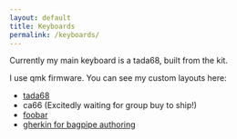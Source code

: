 ```yaml
---
layout: default
title: Keyboards
permalink: /keyboards/
---
```


Currently my main keyboard is a tada68, built from the kit.

I use qmk firmware. You can see my custom layouts here:
* [tada68](https://github.com/pwxn/qmk_firmware/blob/master/keyboards/tada68/keymaps/paulLayout/keymap.c)
* ca66 (Excitedly waiting for group buy to ship!)
* [foobar](https://github.com/pwxn/qmk_firmware/blob/master/keyboards/foobarMacro/keymaps/default/keymap.c)
* [gherkin for bagpipe authoring](https://github.com/pwxn/qmk_firmware/blob/master/keyboards/gherkin/keymaps/ePipes/keymap.c)
